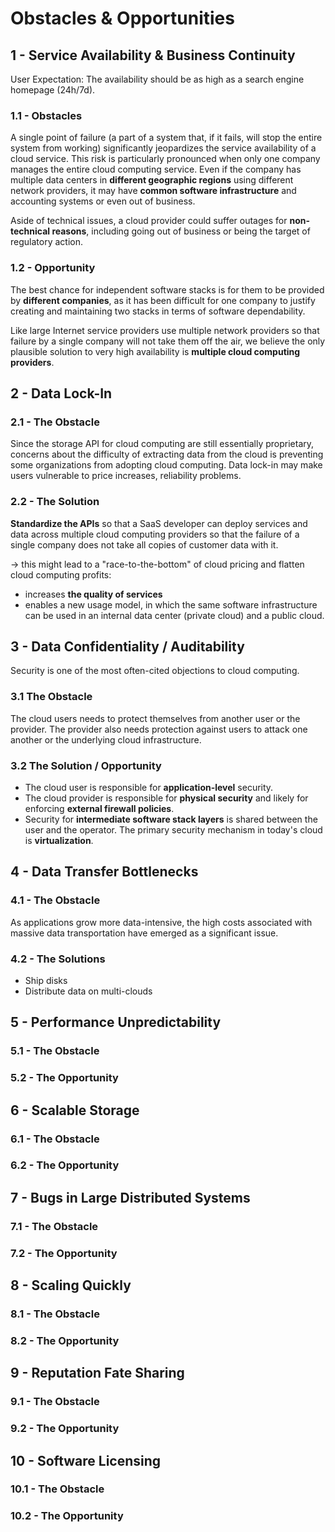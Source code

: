 # Obstacles & Opportunities


## 1 - Service Availability & Business Continuity
User Expectation: The availability should be as high as a search engine homepage (24h/7d).

### 1.1 - Obstacles
A single point of failure (a part of a system that, if it fails, will stop the entire system from working)
significantly jeopardizes the service availability of a cloud service. This risk is particularly pronounced when only one
company manages the entire cloud computing service. Even if the company
has multiple data centers in **different geographic regions** using different network providers, it may have **common software
infrastructure** and accounting systems or even out of business.

Aside of technical issues, a cloud provider could suffer outages for **non-technical reasons**, including going out of 
business or being the target of regulatory action.

### 1.2 - Opportunity
The best chance for independent software stacks is for them to be provided by **different companies**, as it has been 
difficult for one company to justify creating and maintaining two stacks in terms of software dependability.

Like large Internet service providers use multiple network providers so that failure by a single company will not take
them off the air, we believe the only plausible solution to very high availability is **multiple cloud computing providers**.

## 2 - Data Lock-In
### 2.1 - The Obstacle
Since the storage API for cloud computing are still essentially proprietary, concerns about the difficulty of extracting
data from the cloud is preventing some organizations from adopting cloud computing. Data lock-in may make users vulnerable to
price increases, reliability problems.

### 2.2 - The Solution
**Standardize the APIs** so that a SaaS developer can deploy services and data across multiple cloud computing providers 
so that the failure of a single company does not take all copies of customer data with it.

-> this might lead to a "race-to-the-bottom" of cloud pricing and flatten cloud computing profits:
- increases **the quality of services**
- enables a new usage model, in which the same software infrastructure can be used in an internal data center (private cloud) and a public
cloud.

## 3 - Data Confidentiality / Auditability
Security is one of the most often-cited objections to cloud computing. 

### 3.1 The Obstacle
The cloud users needs to protect themselves from another user or the provider.
The provider also needs protection against users to attack one another or the underlying cloud infrastructure.

### 3.2 The Solution / Opportunity
- The cloud user is responsible for **application-level** security.
- The cloud provider is responsible for **physical security** and likely for enforcing **external firewall policies**. 
- Security for **intermediate software stack layers** is shared between the user and the operator.
The primary security mechanism in today's cloud is **virtualization**.





## 4 - Data Transfer Bottlenecks

### 4.1 - The Obstacle
As applications grow more data-intensive, the high costs associated with massive data transportation have emerged as a significant issue.
### 4.2 - The Solutions
- Ship disks 
- Distribute data on multi-clouds


## 5 - Performance Unpredictability
### 5.1 - The Obstacle

### 5.2 - The Opportunity


## 6 - Scalable Storage

### 6.1 - The Obstacle

### 6.2 - The Opportunity


## 7 - Bugs in Large Distributed Systems

### 7.1 - The Obstacle

### 7.2 - The Opportunity


## 8 - Scaling Quickly

### 8.1 - The Obstacle

### 8.2 - The Opportunity


## 9 - Reputation Fate Sharing

### 9.1 - The Obstacle

### 9.2 - The Opportunity


## 10 - Software Licensing

### 10.1 - The Obstacle

### 10.2 - The Opportunity